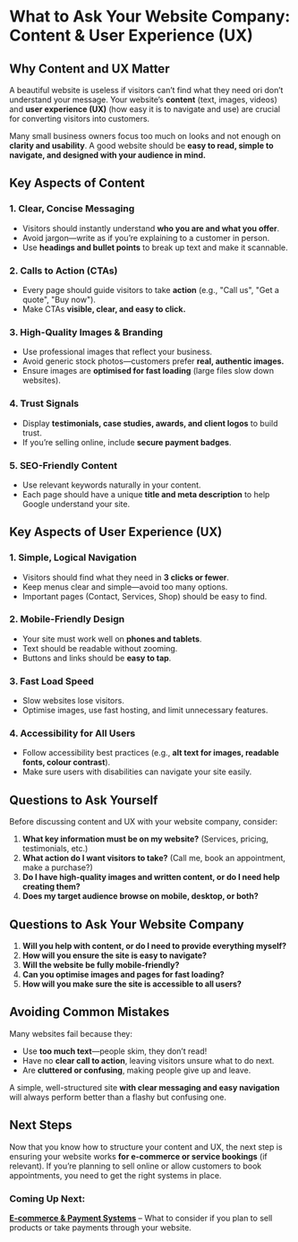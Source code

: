 # What to Ask Your Website Company: Content & User Experience (UX)

## Why Content and UX Matter

A beautiful website is useless if visitors can’t find what they need ori
don’t understand your message. Your website’s **content** (text, images,
videos) and **user experience (UX)** (how easy it is to navigate and use)
are crucial for converting visitors into customers.

Many small business owners focus too much on looks and not enough on
**clarity and usability**. A good website should be **easy to read, simple
to navigate, and designed with your audience in mind.**

## Key Aspects of Content

### **1. Clear, Concise Messaging**
- Visitors should instantly understand **who you are and what you offer**.
- Avoid jargon—write as if you’re explaining to a customer in person.
- Use **headings and bullet points** to break up text and make it scannable.

### **2. Calls to Action (CTAs)**
- Every page should guide visitors to take **action** (e.g., "Call us", "Get a quote", "Buy now").
- Make CTAs **visible, clear, and easy to click.**

### **3. High-Quality Images & Branding**
- Use professional images that reflect your business.
- Avoid generic stock photos—customers prefer **real, authentic images.**
- Ensure images are **optimised for fast loading** (large files slow down websites).

### **4. Trust Signals**
- Display **testimonials, case studies, awards, and client logos** to build trust.
- If you’re selling online, include **secure payment badges**.

### **5. SEO-Friendly Content**
- Use relevant keywords naturally in your content.
- Each page should have a unique **title and meta description** to help Google understand your site.

## Key Aspects of User Experience (UX)

### **1. Simple, Logical Navigation**
- Visitors should find what they need in **3 clicks or fewer**.
- Keep menus clear and simple—avoid too many options.
- Important pages (Contact, Services, Shop) should be easy to find.

### **2. Mobile-Friendly Design**
- Your site must work well on **phones and tablets**.
- Text should be readable without zooming.
- Buttons and links should be **easy to tap**.

### **3. Fast Load Speed**
- Slow websites lose visitors.
- Optimise images, use fast hosting, and limit unnecessary features.

### **4. Accessibility for All Users**
- Follow accessibility best practices (e.g., **alt text for images, readable fonts, colour contrast**).
- Make sure users with disabilities can navigate your site easily.

## Questions to Ask Yourself

Before discussing content and UX with your website company, consider:

1. **What key information must be on my website?** (Services, pricing, testimonials, etc.)
2. **What action do I want visitors to take?** (Call me, book an appointment, make a purchase?)
3. **Do I have high-quality images and written content, or do I need help creating them?**
4. **Does my target audience browse on mobile, desktop, or both?**

## Questions to Ask Your Website Company

1. **Will you help with content, or do I need to provide everything myself?**
2. **How will you ensure the site is easy to navigate?**
3. **Will the website be fully mobile-friendly?**
4. **Can you optimise images and pages for fast loading?**
5. **How will you make sure the site is accessible to all users?**

## Avoiding Common Mistakes

Many websites fail because they:
- Use **too much text**—people skim, they don’t read!
- Have no **clear call to action**, leaving visitors unsure what to do next.
- Are **cluttered or confusing**, making people give up and leave.

A simple, well-structured site **with clear messaging and easy navigation**
will always perform better than a flashy but confusing one.

## Next Steps

Now that you know how to structure your content and UX, the next step is
ensuring your website works **for e-commerce or service bookings** (if
relevant). If you’re planning to sell online or allow customers to book
appointments, you need to get the right systems in place.

### Coming Up Next:
**[E-commerce & Payment Systems](../ecommerce/)** – What to consider if you plan to
sell products or take payments through your website.

